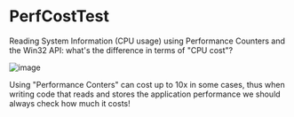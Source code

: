 # PerfCostTest

Reading System Information (CPU usage) using Performance Counters and the Win32 API: what's the difference in terms of "CPU cost"?

![image](https://user-images.githubusercontent.com/7286466/183282345-6cf92344-a142-4368-b6f1-cb7cd7c23b34.png)

Using "Performance Conters" can cost up to 10x in some cases, thus when writing code that reads and stores the application performance we should always check how much it costs!
